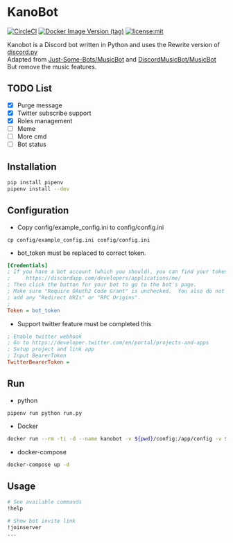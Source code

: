 # KanoBot

[![CircleCI](https://circleci.com/gh/MinoLiu/KanoBot/tree/master.svg?style=shield)](https://circleci.com/gh/MinoLiu/KanoBot/tree/master) [![Docker Image Version (tag)](https://img.shields.io/docker/v/sean2525/kanobot/latest)](https://hub.docker.com/r/sean2525/kanobot/tags/) [![license:mit](https://img.shields.io/badge/license-mit-blue.svg)](https://opensource.org/licenses/MIT)

Kanobot is a Discord bot written in Python and uses the Rewrite version of [discord.py](https://discordpy.readthedocs.io/en/rewrite/)  
Adapted from [Just-Some-Bots/MusicBot](https://github.com/Just-Some-Bots/MusicBot) and [DiscordMusicBot/MusicBot](https://github.com/DiscordMusicBot/MusicBot)  
But remove the music features.

## TODO List

- [x] Purge message
- [x] Twitter subscribe support
- [x] Roles management
- [ ] Meme
- [ ] More cmd
- [ ] Bot status

## Installation

```bash
pip install pipenv
pipenv install --dev
```

## Configuration

- Copy config/example_config.ini to config/config.ini

```
cp config/example_config.ini config/config.ini
```

- bot_token must be replaced to correct token.

```ini
[Credentials]
; If you have a bot account (which you should), you can find your token here:
;     https://discordapp.com/developers/applications/me/
; Then click the button for your bot to go to the bot's page.
; Make sure "Require OAuth2 Code Grant" is unchecked.  You also do not need to
; add any "Redirect URIs" or "RPC Origins".
;
Token = bot_token
```

- Support twitter feature must be completed this

```ini
; Enable twitter webhook
; Go to https://developer.twitter.com/en/portal/projects-and-apps
; Setup project and link app
; Input BearerToken
TwitterBearerToken = 
```

## Run

- python

```
pipenv run python run.py
```

- Docker

```bash
docker run --rm -ti -d --name kanobot -v ${pwd}/config:/app/config -v ${pwd}/logs:/app/logs sean2525/kanobot
```

- docker-compose

```bash
docker-compose up -d
```

## Usage

```bash
# See available commands
!help

# Show bot invite link
!joinserver
...
```
